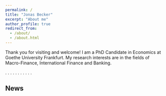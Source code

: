 ```yaml
---
permalink: /
title: "Jonas Becker"
excerpt: "About me"
author_profile: true
redirect_from: 
  - /about/
  - /about.html
---
```


Thank you for visiting and welcome! I am a PhD Candidate in Economics at Goethe University Frankfurt.
My research interests are in the fields of Macro-Finance, International Finance and Banking. 








.
.
.
.
.
.
.
.
.
.
.









News
--------------------
